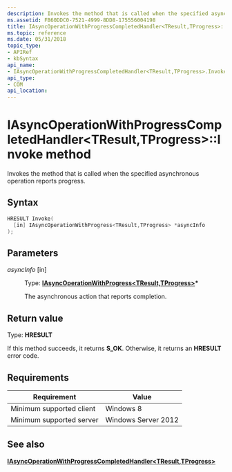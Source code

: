 ```yaml
---
description: Invokes the method that is called when the specified asynchronous operation reports progress.
ms.assetid: FB60DDC0-7521-4999-8DD8-175556004198
title: IAsyncOperationWithProgressCompletedHandler<TResult,TProgress>::Invoke method
ms.topic: reference
ms.date: 05/31/2018
topic_type: 
- APIRef
- kbSyntax
api_name: 
- IAsyncOperationWithProgressCompletedHandler<TResult,TProgress>.Invoke
api_type: 
- COM
api_location: 
---
```


# IAsyncOperationWithProgressCompletedHandler<TResult,TProgress>::Invoke method

Invokes the method that is called when the specified asynchronous operation reports progress.

## Syntax


```C++
HRESULT Invoke(
  [in] IAsyncOperationWithProgress<TResult,TProgress> *asyncInfo
);
```



## Parameters

<dl> <dt>

*asyncInfo* \[in\]
</dt> <dd>

Type: **[**IAsyncOperationWithProgress<TResult,TProgress>**](/previous-versions//br205807(v=vs.85))\***

The asynchronous action that reports completion.

</dd> </dl>

## Return value

Type: **HRESULT**

If this method succeeds, it returns **S\_OK**. Otherwise, it returns an **HRESULT** error code.

## Requirements



| Requirement | Value |
|-------------------------------------|--------------------------------|
| Minimum supported client<br/> | Windows 8<br/>           |
| Minimum supported server<br/> | Windows Server 2012<br/> |



## See also

<dl> <dt>

[**IAsyncOperationWithProgressCompletedHandler<TResult,TProgress>**](/previous-versions//br205808(v=vs.85))
</dt> </dl>

 

 
